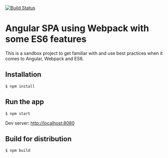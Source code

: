 [![Build Status](https://travis-ci.org/haukurmar/angular-spa-webpack-es6.svg?branch=master)](https://travis-ci.org/haukurmar/angular-spa-webpack-es6)

# Angular SPA using Webpack with some ES6 features

This is a sandbox project to get familiar with and use best practices when it comes to Angular, Webpack and ES6.

## Installation

    $ npm install

## Run the app

	$ npm start
	
Dev server: [http://localhost:8080](http://localhost:8080)

## Build for distribution

	$ npm build